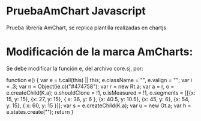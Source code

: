 # PruebaAmChart Javascript
Prueba librería AmChart, se replica plantilla realizadas en chartjs

# Modificación de la marca AmCharts:
Se debe modificar la función e, del archivo core.sj, por:

function e() {
                    var e = t.call(this) || this;
                    e.className = "", e.valign = "";
                    var i = .3;
                    var n = Object(ie.c)("#474758");
                    var r = new Rt.a;
                    var a = r, o = e.createChild(K.a);
                    o.shouldClone = !1, o.isMeasured = !1, o.segments = [[{x: 15, y: 15}, {x: 27, y: 15}, {
                        x: 36,
                        y: 6
                    }, {x: 40.5, y: 10.5}, {x: 45, y: 6}, {x: 54, y: 15}, {
                        x: 60,
                        y: 15
                    }]];
                    var s = e.createChild(K.a);
                    var u = new Gt.a;
                    var h = e.states.create("");
                    return
                }
